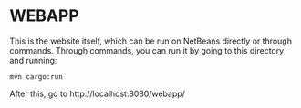 # WEBAPP
This is the website itself, which can be run on NetBeans directly or through commands. Through commands, you can run it by going to this directory and running:
```
mvn cargo:run
```
After this, go to http://localhost:8080/webapp/
